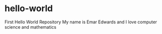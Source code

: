 # hello-world
First Hello World Repository
My name is Emar Edwards and I love computer science and mathematics
